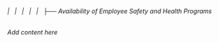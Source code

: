 ###### |   |   |   |   |   ├── Availability of Employee Safety and Health Programs

*Add content here*